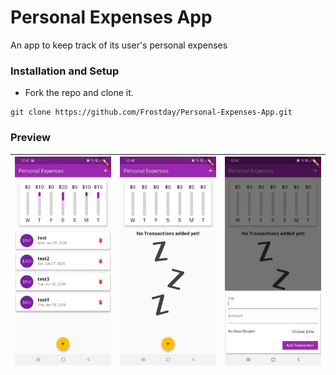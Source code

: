 # Personal Expenses App
An app to keep track of its user's personal expenses

### Installation and Setup

* Fork the repo and clone it.
```
git clone https://github.com/Frostday/Personal-Expenses-App.git
```

### Preview

| ![](assets/images/1.jpeg) | ![](assets/images/2.jpeg) | ![](assets/images/3.jpeg) |
|:--------------------------|:--------------------------|:--------------------------|